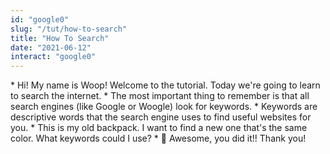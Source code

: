 ```yaml
---
id: "google0"
slug: "/tut/how-to-search"
title: "How To Search"
date: "2021-06-12"
interact: "google0"
---
```


<Slide>
  <Dialogue>
    * Hi! My name is Woop! Welcome to the tutorial. Today we're going to learn to search the internet.
  </Dialogue>
</Slide>
<Slide>
  <Dialogue>
    * The most important thing to remember is that all search engines (like Google or Woogle) look for keywords.
  </Dialogue>
</Slide>
<Slide>
  <Dialogue>
    * Keywords are descriptive words that the search engine uses to find useful websites for you.
  </Dialogue>
</Slide>
<Slide>
  <Dialogue>
    * This is my old backpack. I want to find a new one that's the same color. What keywords could I use?
    * 🤩 Awesome, you did it!! Thank you!
  </Dialogue>
</Slide>
